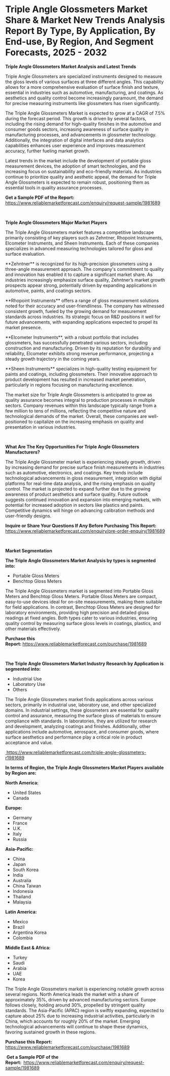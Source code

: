 <p><h1>Triple Angle Glossmeters Market Share & Market New Trends Analysis Report By Type, By Application, By End-use, By Region, And Segment Forecasts, 2025 - 2032</h1></p><p><strong>Triple Angle Glossmeters Market Analysis and Latest Trends</strong></p>
<p><p>Triple Angle Glossmeters are specialized instruments designed to measure the gloss levels of various surfaces at three different angles. This capability allows for a more comprehensive evaluation of surface finish and texture, essential in industries such as automotive, manufacturing, and coatings. As aesthetics and quality control become increasingly paramount, the demand for precise measuring instruments like glossmeters has risen significantly.</p><p>The Triple Angle Glossmeters Market is expected to grow at a CAGR of 7.5% during the forecast period. This growth is driven by several factors, including the rising demand for high-quality finishes in the automotive and consumer goods sectors, increasing awareness of surface quality in manufacturing processes, and advancements in glossmeter technology. Additionally, the integration of digital interfaces and data analytics capabilities enhances user experience and improves measurement accuracy, further fueling market growth.</p><p>Latest trends in the market include the development of portable gloss measurement devices, the adoption of smart technologies, and the increasing focus on sustainability and eco-friendly materials. As industries continue to prioritize quality and aesthetic appeal, the demand for Triple Angle Glossmeters is expected to remain robust, positioning them as essential tools in quality assurance processes.</p></p>
<p><strong>Get a Sample PDF of the Report:&nbsp;</strong> <a href="https://www.reliablemarketforecast.com/enquiry/request-sample/1981689?utm_campaign=2778&utm_medium=2&utm_source=Github&utm_content=ia&utm_term=12042025&utm_id=triple-angle-glossmeters">https://www.reliablemarketforecast.com/enquiry/request-sample/1981689</a></p>
<p>&nbsp;</p>
<p><strong>Triple Angle Glossmeters Major Market Players</strong></p>
<p><p>The Triple Angle Glossmeters market features a competitive landscape primarily consisting of key players such as Zehntner, Rhopoint Instruments, Elcometer Instruments, and Sheen Instruments. Each of these companies specializes in advanced measuring technologies tailored for gloss and surface evaluation.</p><p>**Zehntner** is recognized for its high-precision glossmeters using a three-angle measurement approach. The company's commitment to quality and innovation has enabled it to capture a significant market share. As industries increasingly emphasize surface quality, Zehntner’s market growth prospects appear strong, potentially driven by expanding applications in automotive, paints, and coatings sectors.</p><p>**Rhopoint Instruments** offers a range of gloss measurement solutions noted for their accuracy and user-friendliness. The company has witnessed consistent growth, fueled by the growing demand for measurement standards across industries. Its strategic focus on R&D positions it well for future advancements, with expanding applications expected to propel its market presence.</p><p>**Elcometer Instruments**, with a robust portfolio that includes glossmeters, has successfully penetrated various sectors, including construction and manufacturing. Driven by its reputation for durability and reliability, Elcometer exhibits strong revenue performance, projecting a steady growth trajectory in the coming years.</p><p>**Sheen Instruments** specializes in high-quality testing equipment for paints and coatings, including glossmeters. Their innovative approach to product development has resulted in increased market penetration, particularly in regions focusing on manufacturing excellence.</p><p>The market size for Triple Angle Glossmeters is anticipated to grow as quality assurance becomes integral to production processes in multiple sectors. Company revenues within this landscape typically range from a few million to tens of millions, reflecting the competitive nature and technological demands of the market. Overall, these companies are well-positioned to capitalize on the increasing emphasis on quality and presentation in various industries.</p></p>
<p>&nbsp;</p>
<p><strong>What Are The Key Opportunities For Triple Angle Glossmeters Manufacturers?</strong></p>
<p><p>The Triple Angle Glossmeter market is experiencing steady growth, driven by increasing demand for precise surface finish measurements in industries such as automotive, electronics, and coatings. Key trends include technological advancements in gloss measurement, integration with digital platforms for real-time data analysis, and the rising emphasis on quality control. The market is projected to expand further due to the growing awareness of product aesthetics and surface quality. Future outlook suggests continued innovation and expansion into emerging markets, with potential for increased adoption in sectors like plastics and paints. Competitive dynamics will hinge on advancing calibration methods and user-friendly designs.</p></p>
<p><strong>Inquire or Share Your Questions If Any Before Purchasing This Report:</strong> <a href="https://www.reliablemarketforecast.com/enquiry/pre-order-enquiry/1981689?utm_campaign=2778&utm_medium=2&utm_source=Github&utm_content=ia&utm_term=12042025&utm_id=triple-angle-glossmeters">https://www.reliablemarketforecast.com/enquiry/pre-order-enquiry/1981689</a></p>
<p>&nbsp;</p>
<p><strong>Market Segmentation</strong></p>
<p><strong>The Triple Angle Glossmeters Market Analysis by types is segmented into:</strong></p>
<p><ul><li>Portable Gloss Meters</li><li>Benchtop Gloss Meters</li></ul></p>
<p><p>The Triple Angle Glossmeters market is segmented into Portable Gloss Meters and Benchtop Gloss Meters. Portable Gloss Meters are compact, easy-to-use devices ideal for on-site measurements, making them suitable for field applications. In contrast, Benchtop Gloss Meters are designed for laboratory environments, providing high precision and detailed gloss readings at fixed angles. Both types cater to various industries, ensuring quality control by measuring surface gloss levels in coatings, plastics, and other materials effectively.</p></p>
<p><strong>Purchase this Report:&nbsp;</strong><a href="https://www.reliablemarketforecast.com/purchase/1981689?utm_campaign=2778&utm_medium=2&utm_source=Github&utm_content=ia&utm_term=12042025&utm_id=triple-angle-glossmeters">https://www.reliablemarketforecast.com/purchase/1981689</a></p>
<p>&nbsp;</p>
<p><strong>The Triple Angle Glossmeters Market Industry Research by Application is segmented into:</strong></p>
<p><ul><li>Industrial Use</li><li>Laboratory Use</li><li>Others</li></ul></p>
<p><p>The Triple Angle Glossmeters market finds applications across various sectors, primarily in industrial use, laboratory use, and other specialized domains. In industrial settings, these glossmeters are essential for quality control and assurance, measuring the surface gloss of materials to ensure compliance with standards. In laboratories, they are utilized for research and development, analyzing coatings and finishes. Additionally, other applications include automotive, aerospace, and consumer goods, where surface aesthetics and performance play a critical role in product acceptance and value.</p></p>
<p><a href="https://www.reliablemarketforecast.com/triple-angle-glossmeters-r1981689?utm_campaign=2778&utm_medium=2&utm_source=Github&utm_content=ia&utm_term=12042025&utm_id=triple-angle-glossmeters">&nbsp;https://www.reliablemarketforecast.com/triple-angle-glossmeters-r1981689</a></p>
<p><strong>In terms of Region, the Triple Angle Glossmeters Market Players available by Region are:</strong></p>
<p>
    <p> <strong> North America: </strong>
        <ul>
            <li>United States</li>
            <li>Canada</li>
        </ul>
        </p> 
    <p> <strong> Europe: </strong>
        <ul>
            <li>Germany</li>
            <li>France</li>
            <li>U.K.</li>
            <li>Italy</li>
            <li>Russia</li>
        </ul>
        </p> 
    <p> <strong> Asia-Pacific: </strong>
        <ul>
            <li>China</li>
            <li>Japan</li>
            <li>South Korea</li>
            <li>India</li>
            <li>Australia</li>
            <li>China Taiwan</li>
            <li>Indonesia</li>
            <li>Thailand</li>
            <li>Malaysia</li>
        </ul>
        </p> 
    <p> <strong> Latin America: </strong>
        <ul>
            <li>Mexico</li>
            <li>Brazil</li>
            <li>Argentina Korea</li>
            <li>Colombia</li>
        </ul>
        </p> 
    <p> <strong> Middle East & Africa: </strong>
        <ul>
            <li>Turkey</li>
            <li>Saudi</li>
            <li>Arabia</li>
            <li>UAE</li>
            <li>Korea</li>
        </ul>
    </p>
    </p>
<p><p>The Triple Angle Glossmeters market is experiencing notable growth across several regions. North America leads the market with a share of approximately 35%, driven by advanced manufacturing sectors. Europe follows closely, holding around 30%, propelled by stringent quality standards. The Asia-Pacific (APAC) region is swiftly expanding, expected to capture about 25% due to increasing industrial activities, particularly in China, which accounts for roughly 20% of the market. Emerging technological advancements will continue to shape these dynamics, favoring sustained growth in these regions.</p></p>
<p><strong>Purchase this Report: </strong><a href="https://www.reliablemarketforecast.com/purchase/1981689?utm_campaign=2778&utm_medium=2&utm_source=Github&utm_content=ia&utm_term=12042025&utm_id=triple-angle-glossmeters">https://www.reliablemarketforecast.com/purchase/1981689</a></p>
<p>&nbsp;<strong>Get a Sample PDF of the Report:&nbsp;&nbsp;</strong><a href="https://www.reliablemarketforecast.com/enquiry/request-sample/1981689?utm_campaign=2778&utm_medium=2&utm_source=Github&utm_content=ia&utm_term=12042025&utm_id=triple-angle-glossmeters">https://www.reliablemarketforecast.com/enquiry/request-sample/1981689</a></p>
<p><strong></strong></p>
<p><p></p><p></p><p></p></p>
